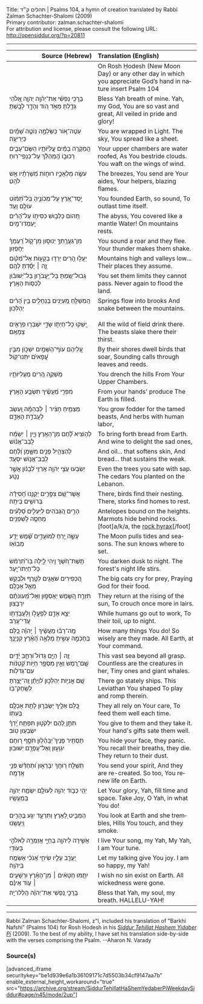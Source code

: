 <html>
<head></head>
<body>
Title: תהלים ק״ד | Psalms 104, a hymn of creation translated by Rabbi Zalman Schachter-Shalomi (2009)<br />
Primary contributor: zalman.schachter-shalomi<br />
For attribution and license, please consult the following URL: <a href="http://opensiddur.org/?p=20811">http://opensiddur.org/?p=20811</a>
<p />
<hr />

<table style="margin-left: auto;margin-right: auto;" class="draggable">
<thead><tr><th id="x" style="text-align: right;">Source (Hebrew)</th><th style="text-align: left;">Translation (English)</th></tr></thead>
<tbody>
<tr><td style="vertical-align:top;" width="46%">
<div class="liturgy" lang="he">

</span></div></td>
 
<td style="vertical-align:top;" width="53%">
<div class="english" lang="en">
<span class="instruction">On Rosh Ḥodesh (New Moon Day) 
or any other day in which you appreciate God’s hand in nature 
insert Psalm 104</span>
</div></td></tr>


<tr><td style="vertical-align:top;" width="46%">
<div class="liturgy" lang="he">
בָּרֲכִ֥י נַפְשִׁ֗י אֶת־יְה֫וָ֥ה 
יְהוָ֣ה אֱ֭לֹהַי גָּדַ֣לְתָּ מְּאֹ֑ד 
ה֭וֹד וְהָדָ֣ר לָבָֽשְׁתָּ׃
</span></div></td>
 
<td style="vertical-align:top;" width="53%">
<div class="english" lang="en">
Bless Yah breath of mine. 
Yah, my God, You are so vast and great, 
All veiled in pride and glory!
</div></td></tr>


<tr><td style="vertical-align:top;" width="46%">
<div class="liturgy" lang="he">
עֹֽטֶה־א֭וֹר כַּשַּׂלְמָ֑ה 
נוֹטֶ֥ה שָׁ֝מַ֗יִם כַּיְרִיעָֽה׃ 
</span></div></td>
 
<td style="vertical-align:top;" width="53%">
<div class="english" lang="en">
You are wrapped in Light. 
The sky, You spread like a sheet.
</div></td></tr>


<tr><td style="vertical-align:top;" width="46%">
<div class="liturgy" lang="he">
הַ֥מְקָרֶֽה בַמַּ֗יִם עֲֽלִיּ֫וֹתָ֥יו
הַשָּׂם־עָבִ֥ים רְכוּב֑וֹ 
הַֽ֝מְהַלֵּ֗ךְ עַל־כַּנְפֵי־רֽוּחַ׃
</span></div></td>
 
<td style="vertical-align:top;" width="53%">
<div class="english" lang="en">
Your upper chambers are water roofed, 
As You bestride clouds. 
You waft on the wings of wind.
</div></td></tr>


<tr><td style="vertical-align:top;" width="46%">
<div class="liturgy" lang="he">
עֹשֶׂ֣ה מַלְאָכָ֣יו רוּח֑וֹת 
מְ֝שָׁרְתָ֗יו
אֵ֣שׁ לֹהֵֽט׃
</span></div></td>
 
<td style="vertical-align:top;" width="53%">
<div class="english" lang="en">
The breezes, You send 
are Your aides, 
Your helpers, blazing flames.
</div></td></tr>


<tr><td style="vertical-align:top;" width="46%">
<div class="liturgy" lang="he">
יָֽסַד־אֶ֭רֶץ עַל־מְכוֹנֶ֑יהָ 
בַּל־תִּ֝מּ֗וֹט עוֹלָ֥ם וָעֶֽד׃ 
</span></div></td>
 
<td style="vertical-align:top;" width="53%">
<div class="english" lang="en">
You founded Earth, so sound, 
To outlast time itself.
</div></td></tr>


<tr><td style="vertical-align:top;" width="46%">
<div class="liturgy" lang="he">
תְּ֭הוֹם כַּלְּב֣וּשׁ כִּסִּית֑וֹ
עַל־הָ֝רִ֗ים יַֽעַמְדוּ־מָֽיִם׃ 
</span></div></td>
 
<td style="vertical-align:top;" width="53%">
<div class="english" lang="en">
The abyss, You covered like a mantle 
Water! On mountains rests.
</div></td></tr>


<tr><td style="vertical-align:top;" width="46%">
<div class="liturgy" lang="he">
מִן־גַּעֲרָ֣תְךָ֣ יְנוּס֑וּן 
מִן־ק֥וֹל רַֽ֝עַמְךָ֗ יֵחָפֵזֽוּן׃
</span></div></td>
 
<td style="vertical-align:top;" width="53%">
<div class="english" lang="en">
You sound a roar and they flee. 
Your thunder makes them shake.
</div></td></tr>


<tr><td style="vertical-align:top;" width="46%">
<div class="liturgy" lang="he">
יַעֲל֣וּ הָ֭רִים יֵרְד֣וּ בְקָע֑וֹת 
אֶל־מְ֝ק֗וֹם זֶ֤ה ׀ יָסַ֬דְתָּ לָהֶֽם׃
</span></div></td>
 
<td style="vertical-align:top;" width="53%">
<div class="english" lang="en">
Mountains high and valleys low... 
Their places they assume.
</div></td></tr>


<tr><td style="vertical-align:top;" width="46%">
<div class="liturgy" lang="he">
גְּֽבוּל־שַׂ֭מְתָּ בַּל־יַֽעֲבֹר֑וּן 
בַּל־יְ֝שׁוּב֗וּן לְכַסּ֥וֹת הָאָֽרֶץ׃
</span></div></td>
 
<td style="vertical-align:top;" width="53%">
<div class="english" lang="en">
You set them limits they cannot pass. 
Never again to flood the land.
</div></td></tr>


<tr><td style="vertical-align:top;" width="46%">
<div class="liturgy" lang="he">
הַֽמְשַׁלֵּ֣חַ מַ֭עְיָנִים בַּנְּחָלִ֑ים 
בֵּ֥ין הָ֝רִ֗ים יְהַלֵּכֽוּן׃ 

</span></div></td>
 
<td style="vertical-align:top;" width="53%">
<div class="english" lang="en">
Springs flow into brooks 
And snake between the mountains.
</div></td></tr>


<tr><td style="vertical-align:top;" width="46%">
<div class="liturgy" lang="he">
יַ֭שְׁקוּ כָּל־חַיְת֣וֹ שָׂדָ֑י 
יִשְׁבְּר֖וּ פְרָאִ֣ים צְמָאָֽם׃
</span></div></td>
 
<td style="vertical-align:top;" width="53%">
<div class="english" lang="en">
All the wild of field drink there. 
The beasts slake there their thirst.
</div></td></tr>


<tr><td style="vertical-align:top;" width="46%">
<div class="liturgy" lang="he">
עֲ֭לֵיהֶם עוֹף־הַשָּׁמַ֣יִם יִשְׁכּ֑וֹן 
מִבֵּ֥ין עֳ֝פָאיִ֗ם יִתְּנוּ־קֽוֹל׃
</span></div></td>
 
<td style="vertical-align:top;" width="53%">
<div class="english" lang="en">
By their shores dwell birds that soar, 
Sounding calls through leaves and reeds.
</div></td></tr>


<tr><td style="vertical-align:top;" width="46%">
<div class="liturgy" lang="he">
מַשְׁקֶ֣ה הָ֭רִים 
מֵעֲלִיּוֹתָ֑יו 
</span></div></td>
 
<td style="vertical-align:top;" width="53%">
<div class="english" lang="en">
You drench the hills 
From Your Upper Chambers. 
</div></td></tr>


<tr><td style="vertical-align:top;" width="46%">
<div class="liturgy" lang="he">
מִפְּרִ֥י מַ֝עֲשֶׂ֗יךָ 
תִּשְׂבַּ֥ע הָאָֽרֶץ׃
</span></div></td>
 
<td style="vertical-align:top;" width="53%">
<div class="english" lang="en">
From your hands' produce 
The Earth is filled.
</div></td></tr>


<tr><td style="vertical-align:top;" width="46%">
<div class="liturgy" lang="he">
מַצְמִ֤יחַ חָצִ֨יר ׀ לַבְּהֵמָ֗ה 
וְ֭עֵשֶׂב לַעֲבֹדַ֣ת הָאָדָ֑ם 
</span></div></td>
 
<td style="vertical-align:top;" width="53%">
<div class="english" lang="en">
You grow fodder for the tamed beasts, 
And herbs with human labor, 
</div></td></tr>


<tr><td style="vertical-align:top;" width="46%">
<div class="liturgy" lang="he">
לְה֥וֹצִיא לֶ֝֗חֶם מִן־הָאָֽרֶץ׃
וְיַ֤יִן ׀ יְשַׂמַּ֬ח לְֽבַב־אֱנ֗וֹשׁ 
</span></div></td>
 
<td style="vertical-align:top;" width="53%">
<div class="english" lang="en">
To bring forth bread from Earth.
And wine to delight the sad ones, 
</div></td></tr>


<tr><td style="vertical-align:top;" width="46%">
<div class="liturgy" lang="he">
לְהַצְהִ֣יל פָּנִ֣ים מִשָּׁ֑מֶן 
וְ֝לֶ֗חֶם לְֽבַב־אֱנ֥וֹשׁ יִסְעָֽד׃
</span></div></td>
 
<td style="vertical-align:top;" width="53%">
<div class="english" lang="en">
And oil... that softens skin, 
And bread... that sustains the weak.
</div></td></tr>


<tr><td style="vertical-align:top;" width="46%">
<div class="liturgy" lang="he">
יִ֭שְׂבְּעוּ עֲצֵ֣י יְהוָ֑ה 
אַֽרְזֵ֥י לְ֝בָנ֗וֹן אֲשֶׁ֣ר נָטָֽע׃ 
</span></div></td>
 
<td style="vertical-align:top;" width="53%">
<div class="english" lang="en">
Even the trees you sate with sap. 
The cedars You planted on the Lebanon.
</div></td></tr>


<tr><td style="vertical-align:top;" width="46%">
<div class="liturgy" lang="he">
אֲשֶׁר־שָׁ֭ם צִפֳּרִ֣ים יְקַנֵּ֑נוּ 
חֲ֝סִידָ֗ה בְּרוֹשִׁ֥ים בֵּיתָֽהּ׃
</span></div></td>
 
<td style="vertical-align:top;" width="53%">
<div class="english" lang="en">
There, birds find their nesting. 
There, storks find homes to rest.
</div></td></tr>


<tr><td style="vertical-align:top;" width="46%">
<div class="liturgy" lang="he">
הָרִ֣ים הַ֭גְּבֹהִים לַיְּעֵלִ֑ים 
סְ֝לָעִ֗ים מַחְסֶ֥ה לַֽשְׁפַנִּֽים׃ 
</span></div></td>
 
<td style="vertical-align:top;" width="53%">
<div class="english" lang="en">
Antelopes bound on the heights. 
Marmots hide behind rocks.[foot]a/k/a, the <a href="https://en.wikipedia.org/wiki/Rock_hyrax">rock hyrax</a>[/foot]
</div></td></tr>


<tr><td style="vertical-align:top;" width="46%">
<div class="liturgy" lang="he">
עָשָׂ֣ה יָ֭רֵחַ לְמוֹעֲדִ֑ים 
שֶׁ֝֗מֶשׁ יָדַ֥ע מְבוֹאֽוֹ׃
</span></div></td>
 
<td style="vertical-align:top;" width="53%">
<div class="english" lang="en">
The Moon pulls tides and seasons. 
The sun knows where to set.
</div></td></tr>


<tr><td style="vertical-align:top;" width="46%">
<div class="liturgy" lang="he">
תָּֽשֶׁת־חֹ֭שֶׁךְ וִ֣יהִי לָ֑יְלָה 
בּֽוֹ־תִ֝רְמֹ֗שׂ כָּל־חַיְתוֹ־יָֽעַר׃ 
</span></div></td>
 
<td style="vertical-align:top;" width="53%">
<div class="english" lang="en">
You darken dusk to night. 
The forest's night life stirs.
</div></td></tr>


<tr><td style="vertical-align:top;" width="46%">
<div class="liturgy" lang="he">
הַ֭כְּפִירִים שֹׁאֲגִ֣ים לַטָּ֑רֶף 
וּלְבַקֵּ֖שׁ מֵאֵ֣ל אָכְלָֽם׃
</span></div></td>
 
<td style="vertical-align:top;" width="53%">
<div class="english" lang="en">
The big cats cry for prey, 
Praying God for their food.
</div></td></tr>


<tr><td style="vertical-align:top;" width="46%">
<div class="liturgy" lang="he">
תִּזְרַ֣ח הַ֭שֶּׁמֶשׁ יֵאָסֵפ֑וּן 
וְאֶל־מְ֝עוֹנֹתָ֗ם יִרְבָּצֽוּן׃
</span></div></td>
 
<td style="vertical-align:top;" width="53%">
<div class="english" lang="en">
They return at the rising of the sun, 
To crouch once more in lairs.
</div></td></tr>


<tr><td style="vertical-align:top;" width="46%">
<div class="liturgy" lang="he">
יֵצֵ֣א אָדָ֣ם לְפָעֳל֑וֹ 
וְֽלַעֲבֹ֖דָת֣וֹ עֲדֵי־עָֽרֶב׃
</span></div></td>
 
<td style="vertical-align:top;" width="53%">
<div class="english" lang="en">
While humans go out to work, 
To their toil, up to night.
</div></td></tr>


<tr><td style="vertical-align:top;" width="46%">
<div class="liturgy" lang="he">
מָֽה־רַבּ֬וּ מַעֲשֶׂ֨יךָ ׀ יְֽהוָ֗ה 
כֻּ֭לָּם בְּחָכְמָ֣ה עָשִׂ֑יתָ 
מָלְאָ֥ה הָ֝אָ֗רֶץ קִנְיָנֶֽךָ׃
</span></div></td>
 
<td style="vertical-align:top;" width="53%">
<div class="english" lang="en">
How many things You do! 
So wisely are they made. 
All Earth, at Your command.
</div></td></tr>


<tr><td style="vertical-align:top;" width="46%">
<div class="liturgy" lang="he">
זֶ֤ה ׀ הַיָּ֥ם גָּדוֹל֮ וּרְחַ֪ב 
יָ֫דָ֥יִם שָֽׁם־רֶ֭מֶשׂ וְאֵ֣ין מִסְפָּ֑ר 
חַיּ֥וֹת קְ֝טַנּ֗וֹת עִם־גְּדֹלֽוֹת׃
</span></div></td>
 
<td style="vertical-align:top;" width="53%">
<div class="english" lang="en">
This vast sea beyond all grasp. 
Countless are the creatures in her, 
Tiny ones and giant whales.
</div></td></tr>


<tr><td style="vertical-align:top;" width="46%">
<div class="liturgy" lang="he">
שָׁ֭ם אֳנִיּ֣וֹת יְהַלֵּכ֑וּן 
לִ֝וְיָתָ֗ן זֶֽה־יָצַ֥רְתָּ 
לְשַֽׂחֶק־בּֽוֹ׃
</span></div></td>
 
<td style="vertical-align:top;" width="53%">
<div class="english" lang="en">
There go stately ships. 
This Leviathan You shaped 
To play and romp therein.
</div></td></tr>


<tr><td style="vertical-align:top;" width="46%">
<div class="liturgy" lang="he">
כֻּ֭לָּם אֵלֶ֣יךָ יְשַׂבֵּר֑וּן 
לָתֵ֖ת אָכְלָ֣ם בְּעִתּֽוֹ׃ 
</span></div></td>
 
<td style="vertical-align:top;" width="53%">
<div class="english" lang="en">
They all rely on Your care, 
To feed them well each time.
</div></td></tr>


<tr><td style="vertical-align:top;" width="46%">
<div class="liturgy" lang="he">
תִּתֵּ֣ן לָ֭הֶם יִלְקֹט֑וּן 
תִּפְתַּ֥ח יָֽ֝דְךָ֗ יִשְׂבְּע֥וּן טֽוֹב׃
</span></div></td>
 
<td style="vertical-align:top;" width="53%">
<div class="english" lang="en">
You give to them and they take it. 
Your hand's gifts sate them well.
</div></td></tr>


<tr><td style="vertical-align:top;" width="46%">
<div class="liturgy" lang="he">
תַּסְתִּ֥יר פָּנֶיךָ֮ יִֽבָּהֵ֫ל֥וּן 
תֹּסֵ֣ף ר֭וּחָם יִגְוָע֑וּן 
וְֽאֶל־עֲפָרָ֥ם יְשׁוּבֽוּן׃
</span></div></td>
 
<td style="vertical-align:top;" width="53%">
<div class="english" lang="en">
You hide your face, they panic. 
You recall their breaths, they die. 
They return to their dust.
</div></td></tr>


<tr><td style="vertical-align:top;" width="46%">
<div class="liturgy" lang="he">
תְּשַׁלַּ֣ח ר֭וּחֲךָ 
יִבָּרֵא֑וּן 
וּ֝תְחַדֵּ֗שׁ פְּנֵ֣י אֲדָמָֽה׃
</span></div></td>
 
<td style="vertical-align:top;" width="53%">
<div class="english" lang="en">
You send your spirit, 
And they are re-created. 
So too, You renew life on Earth.
</div></td></tr>


<tr><td style="vertical-align:top;" width="46%">
<div class="liturgy" lang="he">
יְהִ֤י כְב֣וֹד יְהוָ֣ה לְעוֹלָ֑ם 
יִשְׂמַ֖ח יְהוָ֣ה בְּמַעֲשָֽׂיו׃
</span></div></td>
 
<td style="vertical-align:top;" width="53%">
<div class="english" lang="en">
Let Your glory, Yah, fill time and space. 
Take Joy, O Yah, in what You do!
</div></td></tr>


<tr><td style="vertical-align:top;" width="46%">
<div class="liturgy" lang="he">
הַמַּבִּ֣יט לָ֭אָרֶץ וַתִּרְעָ֑ד 
יִגַּ֖ע בֶּהָרִ֣ים וְֽיֶעֱשָֽׁנוּ׃
</span></div></td>
 
<td style="vertical-align:top;" width="53%">
<div class="english" lang="en">
You look at Earth and she trembles, 
Hills You touch, and they smoke.
</div></td></tr>


<tr><td style="vertical-align:top;" width="46%">
<div class="liturgy" lang="he">
אָשִׁ֣ירָה לַיהוָ֣ה בְּחַיָּ֑י 
אֲזַמְּרָ֖ה לֵאלֹהַ֣י בְּעוֹדִֽי׃
</span></div></td>
 
<td style="vertical-align:top;" width="53%">
<div class="english" lang="en">
I live Your song, my Yah,
My Yah, I am Your tune.
</div></td></tr>


<tr><td style="vertical-align:top;" width="46%">
<div class="liturgy" lang="he">
יֶעֱרַ֣ב עָלָ֣יו שִׂיחִ֑י 
אָ֝נֹכִ֗י אֶשְׂמַ֥ח בַּיהוָֽה׃
</span></div></td>
 
<td style="vertical-align:top;" width="53%">
<div class="english" lang="en">
Let my talking give You joy. 
I am so happy, my Yah!
</div></td></tr>


<tr><td style="vertical-align:top;" width="46%">
<div class="liturgy" lang="he">
יִתַּ֤מּוּ חַטָּאִ֨ים ׀ מִן־הָאָ֡רֶץ 
וּרְשָׁעִ֤ים ׀ ע֤וֹד אֵינָ֗ם
</span></div></td>
 
<td style="vertical-align:top;" width="53%">
<div class="english" lang="en">
I wish no sin exist on Earth. 
All wickedness were gone. 
</div></td></tr>


<tr><td style="vertical-align:top;" width="46%">
<div class="liturgy" lang="he">
בָּרֲכִ֣י נַ֭פְשִׁי אֶת־יְהוָ֗ה 
הַֽלְלוּ־יָֽהּ׃
</span></div></td>
 
<td style="vertical-align:top;" width="53%">
<div class="english" lang="en">
Bless that Yah, my soul, my breath.
HALLELU-YAH!
</div></td></tr>
</tbody></table>

<hr />

Rabbi Zalman Schachter-Shalomi, z"l, included his translation of "Barkhi Nafshi" (Psalms 104) for Rosh Ḥodesh in his <em><a href="https://opensiddur.org/siddurim/ha-ari/neo-hasidut/reb-zalmans-open-siddur-tehillat-hashem/">Siddur Tehillat Hashem Yidaber Pi</a></em> (2009). To the best of my ability, I have set his translation side-by-side with the verses comprising the Psalm. --Aharon N. Varady


<h3>Source(s)</h3>

[advanced_iframe securitykey="be1d939e6a1b36109171c7d5503b34cf9147aa7b" enable_external_height_workaround="true" src="https://archive.org/stream/SiddurTehillatHaShemYedaberPiWeekdaySiddur#page/n45/mode/2up"]
</body>
</html>